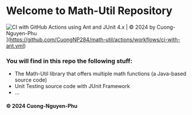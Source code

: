# Welcome to Math-Util Repository
![CI with GitHub Actions using Ant and JUnit 4.x | © 2024 by Cuong-Nguyen-Phu](https://github.com/CuongNP284/math-util/actions/workflows/ci-with-ant.yml/badge.svg)](https://github.com/CuongNP284/math-util/actions/workflows/ci-with-ant.yml)
### You will find in this repo the following stuff:
* The Math-Util library that offers multiple math functions (a Java-based source code)
* Unit Testing source code with JUnit Framework
* ...


#### © 2024 Cuong-Nguyen-Phu
